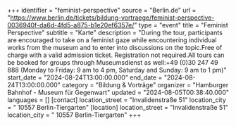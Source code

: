 +++
identifier = "feminist-perspective"
source = "Berlin.de"
url = "https://www.berlin.de/tickets/bildung-vortraege/feminist-perspective-0036940f-da6d-4fd5-a875-b1e20ef6357e/"
type = "event"
title = "Feminist Perspective"
subtitle = "Karte"
description = "During the tour, participants are encouraged to take on a feminist gaze while encountering individual works from the museum and to enter into discussions on the topic.Free of charge with a valid admission ticket. Registration not required.All tours can be booked for groups through Museumsdienst as well:+49 (0)30 247 49 888 (Monday to Friday: 9 am to 4 pm, Saturday and Sunday: 9 am to 1 pm)"
start_date = "2024-08-24T13:00:00.000"
end_date = "2024-08-24T13:00:00.000"
category = "Bildung & Vorträge"
organizer = "Hamburger Bahnhof - Museum für Gegenwart"
updated = "2024-08-05T00:38:40.000"
languages = []
[contact]
location_street = "Invalidenstraße 51"
location_city = " 10557 Berlin-Tiergarten"
[location]
location_street = "Invalidenstraße 51"
location_city = " 10557 Berlin-Tiergarten"
+++